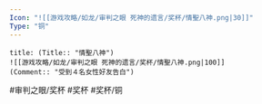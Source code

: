 ```yaml
---
Icon: "![[游戏攻略/如龙/审判之眼 死神的遗言/奖杯/情聖八神.png|30]]"
Type: "铜"
---
```

```ad-common-bronze-trophy
title: (Title:: "情聖八神")
![[游戏攻略/如龙/审判之眼 死神的遗言/奖杯/情聖八神.png|100]]
(Comment:: "受到４名女性好友告白")
```

#审判之眼/奖杯 #奖杯 #奖杯/铜
